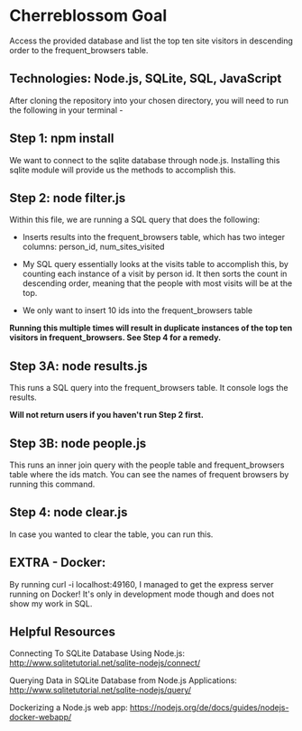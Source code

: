 # Cherreblossom Goal

Access the provided database and list the top ten site visitors in descending order to the frequent_browsers table.

## Technologies: Node.js, SQLite, SQL, JavaScript

After cloning the repository into your chosen directory, you will need to run the following in your terminal -

## Step 1: npm install

We want to connect to the sqlite database through node.js. Installing this sqlite module will provide us the methods to accomplish this.

## Step 2: node filter.js

Within this file, we are running a SQL query that does the following:

- Inserts results into the frequent_browsers table, which has two integer columns: person_id, num_sites_visited

- My SQL query essentially looks at the visits table to accomplish this, by counting each instance of a visit by person id. It then sorts the count in descending order, meaning that the people with most visits will be at the top.

- We only want to insert 10 ids into the frequent_browsers table

**Running this multiple times will result in duplicate instances of the top ten visitors in frequent_browsers. See Step 4 for a remedy.**

## Step 3A: node results.js
This runs a SQL query into the frequent_browsers table. It console logs the results.

**Will not return users if you haven't run Step 2 first.**

## Step 3B: node people.js

This runs an inner join query with the people table and frequent_browsers table where the ids match. You can see the names of frequent browsers by running this command.

## Step 4: node clear.js
In case you wanted to clear the table, you can run this.

## EXTRA - Docker:
By running curl -i localhost:49160, I managed to get the express server running on Docker! It's only in development mode though and does not show my work in SQL.

## Helpful Resources

Connecting To SQLite Database Using Node.js: http://www.sqlitetutorial.net/sqlite-nodejs/connect/

Querying Data in SQLite Database from Node.js Applications: http://www.sqlitetutorial.net/sqlite-nodejs/query/

Dockerizing a Node.js web app: https://nodejs.org/de/docs/guides/nodejs-docker-webapp/
